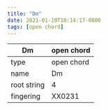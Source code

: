 ```yaml
---
title: "Dm"
date: 2021-01-10T10:14:17-0800
tags: [open chord]
---
```


|Dm|open chord|
|---|---|
|type|open chord|
|name|Dm|
|root string|4|
|fingering|XX0231|
